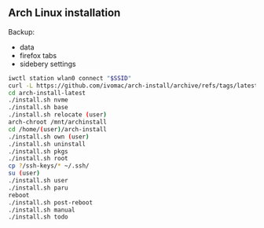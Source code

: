 ## Arch Linux installation

Backup:
  * data
  * firefox tabs
  * sidebery settings

```bash
iwctl station wlan0 connect "$SSID"
curl -L https://github.com/ivomac/arch-install/archive/refs/tags/latest.tar.gz | tar -xzv
cd arch-install-latest
./install.sh nvme
./install.sh base
./install.sh relocate (user)
arch-chroot /mnt/archinstall
cd /home/(user)/arch-install
./install.sh own (user)
./install.sh uninstall
./install.sh pkgs
./install.sh root
cp ?/ssh-keys/* ~/.ssh/
su (user)
./install.sh user
./install.sh paru
reboot
./install.sh post-reboot
./install.sh manual
./install.sh todo
```

